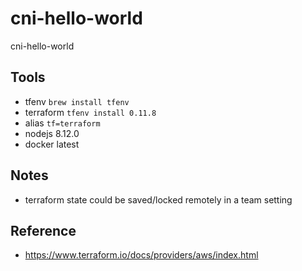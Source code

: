 # cni-hello-world
cni-hello-world

## Tools
- tfenv `brew install tfenv`
- terraform `tfenv install 0.11.8`
- alias `tf=terraform`
- nodejs 8.12.0
- docker latest

## Notes
- terraform state could be saved/locked remotely in a team setting

## Reference
- https://www.terraform.io/docs/providers/aws/index.html
